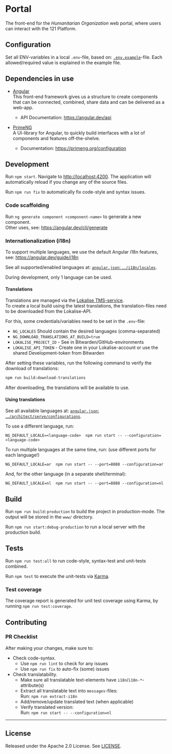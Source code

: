 # Portal

The front-end for the _Humanitarian Organization_ web portal, where users can interact with the 121 Platform.

## Configuration

Set all ENV-variables in a local `.env`-file, based on: [`.env.example`](.env.example)-file. Each allowed/required value is explained in the example file.

## Dependencies in use

- [Angular](https://angular.dev/overview)  
  This front-end framework gives us a structure to create components that can be connected, combined, share data and can be delivered as a web-app.
  - API Documentation: <https://angular.dev/api>

- [PrimeNG](https://primeng.org/)  
  A UI-library for Angular, to quickly build interfaces with a lot of components and features off-the-shelve.
  - Documentation: <https://primeng.org/configuration>

## Development

Run `npm start`. Navigate to <http://localhost:4200>. The application will automatically reload if you change any of the source files.

Run `npm run fix` to automatically fix code-style and syntax issues.

### Code scaffolding

Run `ng generate component <component-name>` to generate a new component.  
Other uses, see: <https://angular.dev/cli/generate>

### Internationalization (i18n)

To support multiple languages, we use the default Angular i18n features, see: <https://angular.dev/guide/i18n>

See all supported/enabled languages at: [`angular.json`: ...`/i18n/locales`](angular.json).

During development, only 1 language can be used.

#### Translations

Translations are managed via the [Lokalise TMS-service](https://lokalise.com).  
To create a local build using the latest translations, the translation-files need to be downloaded from the Lokalise-API.

For this, some credentials/variables need to be set in the `.env`-file:

- `NG_LOCALES` Should contain the desired languages (comma-separated)
- `NG_DOWNLOAD_TRANSLATIONS_AT_BUILD=true`
- `LOKALISE_PROJECT_ID` - See in Bitwarden/GitHub-environments
- `LOKALISE_API_TOKEN` - Create one in your Lokalise-account or use the shared Development-token from Bitwarden

After setting these variables, run the following command to verify the download of translations:

```bash
npm run build:download-translations
```

After downloading, the translations will be available to use.

#### Using translations

See all available languages at: [`angular.json`: ...`/architect/serve/configurations`](angular.json).

To use a different language, run:

```shell
NG_DEFAULT_LOCALE=<language-code>  npm run start -- --configuration=<language-code>
```

To run multiple languages at the same time, run: (use different ports for each language!)

```shell
NG_DEFAULT_LOCALE=ar  npm run start -- --port=8088 --configuration=ar
```

And, for the other language (in a separate shell/terminal):

```shell
NG_DEFAULT_LOCALE=nl  npm run start -- --port=8888 --configuration=nl
```

## Build

Run `npm run build:production` to build the project in production-mode. The output will be stored in the `www/` directory.

Run `npm run start:debug-production` to run a local server with the production build.

## Tests

Run `npm run test:all` to run code-style, syntax-test and unit-tests combined.

Run `npm test` to execute the unit-tests via [Karma](https://karma-runner.github.io).

### Test coverage

The coverage report is generated for unit test coverage using Karma, by running `npm run test:coverage`.

## Contributing

### PR Checklist

After making your changes, make sure to:

- Check code-syntax.
  - Use `npm run lint` to check for any issues
  - Use `npm run fix` to auto-fix (some) issues
- Check translatability.
  - Make sure all translatable text-elements have `i18n`/`i18n-*`-attribute(s)
  - Extract all translatable text into `messages`-files:  
    Run: `npm run extract-i18n`
  - Add/remove/update translated text (when applicable)
  - Verify translated version:  
    Run: `npm run start -- --configuration=nl`

---

## License

Released under the Apache 2.0 License. See [LICENSE](LICENSE).
